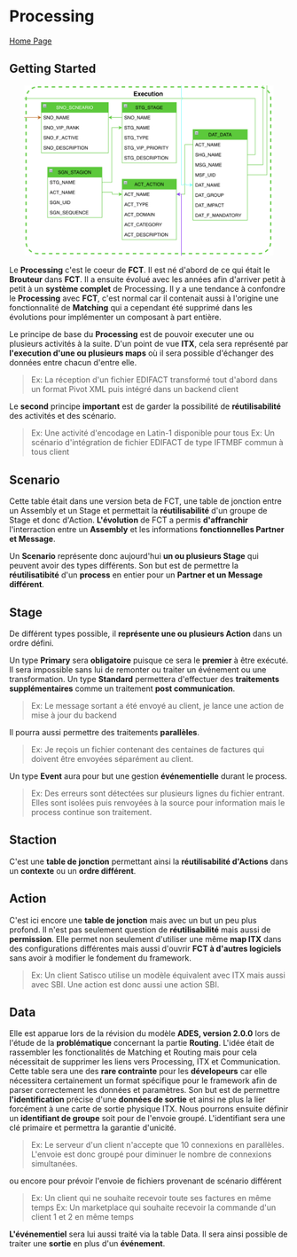 # Processing #

[Home Page](../README.md)

## Getting Started ##

<p align="center"><img src="FCT--Framework--DataModel--Processing.png" width="450"></p>

Le __Processing__ c'est le coeur de __FCT__. Il est né d'abord de ce qui était le __Brouteur__ dans __FCT__. Il a ensuite évolué avec les années afin d'arriver petit à petit à un __système complet__ de Processing.
Il y a une tendance à confondre le __Processing__ avec __FCT__, c'est normal car il contenait aussi à l'origine une fonctionnalité de __Matching__ qui a cependant été supprimé dans les évolutions pour implémenter un composant à part entière.

Le principe de base du __Processing__ est de pouvoir executer une ou plusieurs activités à la suite. D'un point de vue __ITX__, cela sera représenté par __l'execution d'une ou plusieurs maps__ où il sera possible d'échanger des données entre chacun d'entre elle.
> Ex: La réception d'un fichier EDIFACT transformé tout d'abord dans un format Pivot XML puis intégré dans un backend client


Le __second__ principe __important__ est de garder la possibilité de __réutilisabilité__ des activités et des scénario.
> Ex: Une activité d'encodage en Latin-1 disponible pour tous
> Ex: Un scénario d'intégration de fichier EDIFACT de type IFTMBF commun à tous client

## Scenario ##
Cette table était dans une version beta de FCT, une table de jonction entre un Assembly et un Stage et permettait la __réutilisabilité__ d'un groupe de Stage et donc d'Action.
__L'évolution__ de FCT a permis __d'affranchir__ l'interraction entre un __Assembly__ et les informations __fonctionnelles Partner et Message__.

Un __Scenario__ représente donc aujourd'hui __un ou plusieurs Stage__ qui peuvent avoir des types différents.
Son but est de permettre la __réutilisatibité__ d'un __process__ en entier pour un __Partner et un Message différent__.

## Stage ##
De différent types possible, il __représente une ou plusieurs Action__ dans un ordre défini.

Un type __Primary__ sera __obligatoire__ puisque ce sera le __premier__ à être exécuté. Il sera impossible sans lui de remonter ou traiter un événement ou une transformation.
Un type __Standard__ permettera d'effectuer des __traitements supplémentaires__ comme un traitement __post communication__.
> Ex: Le message sortant a été envoyé au client, je lance une action de mise à jour du backend

Il pourra aussi permettre des traitements __parallèles__.
> Ex: Je reçois un fichier contenant des centaines de factures qui doivent être envoyées séparément au client.

Un type __Event__ aura pour but une gestion __événementielle__ durant le process.
> Ex: Des erreurs sont détectées sur plusieurs lignes du fichier entrant. Elles sont isolées puis renvoyées à la source pour information mais le process continue son traitement.

## Staction ##
C'est une __table de jonction__ permettant ainsi la __réutilisabilité d'Actions__ dans un __contexte__ ou un __ordre différent__.

## Action ##
C'est ici encore une __table de jonction__ mais avec un but un peu plus profond. Il n'est pas seulement question de __réutilisabilité__ mais aussi de __permission__.
Elle permet non seulement d'utiliser une même __map ITX__ dans des configurations différentes mais aussi d'ouvrir __FCT à d'autres logiciels__ sans avoir à modifier le fondement du framework.
> Ex: Un client Satisco utilise un modèle équivalent avec ITX mais aussi avec SBI. Une action est donc aussi une action SBI.

## Data ##
Elle est apparue lors de la révision du modèle __ADES, version 2.0.0__ lors de l'étude de la __problématique__ concernant la partie __Routing__.
L'idée était de rassembler les fonctionalités de Matching et Routing mais pour cela nécessitait de supprimer les liens vers Processing, ITX et Communication.
Cette table sera une des __rare contrainte__ pour les __dévelopeurs__ car elle nécessitera certainement un format spécifique pour le framework afin de parser correctement les données et paramètres.
Son but est de permettre __l'identification__ précise d'une __données de sortie__ et ainsi ne plus la lier forcément à une carte de sortie physique ITX.
Nous pourrons ensuite définir un __identifiant de groupe__ soit pour de l'envoie groupé. L'identifiant sera une clé primaire et permettra la garantie d'unicité.
> Ex: Le serveur d'un client n'accepte que 10 connexions en parallèles. L'envoie est donc groupé pour diminuer le nombre de connexions simultanées.

ou encore pour prévoir l'envoie de fichiers provenant de scénario différent
> Ex: Un client qui ne souhaite recevoir toute ses factures en même temps
> Ex: Un marketplace qui souhaite recevoir la commande d'un client 1 et 2 en même temps

__L'événementiel__ sera lui aussi traité via la table Data. Il sera ainsi possible de traiter une __sortie__ en plus d'un __événement__.
